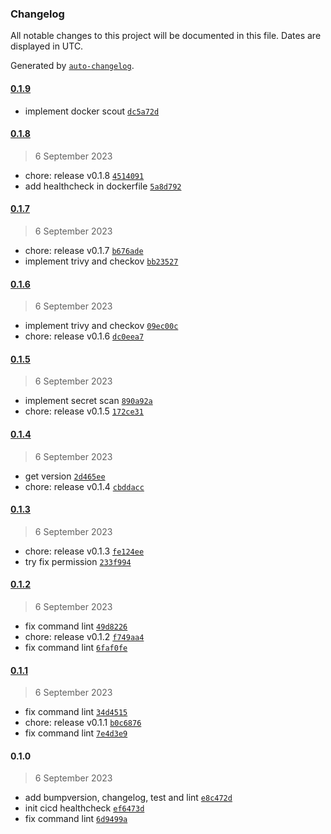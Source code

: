 ### Changelog

All notable changes to this project will be documented in this file. Dates are displayed in UTC.

Generated by [`auto-changelog`](https://github.com/CookPete/auto-changelog).

#### [0.1.9](https://github.com/ksatriow/cicd-healthcheck/compare/0.1.8...0.1.9)

- implement docker scout [`dc5a72d`](https://github.com/ksatriow/cicd-healthcheck/commit/dc5a72d3b4be77d8b65d0144e3e35b9e99f57746)

#### [0.1.8](https://github.com/ksatriow/cicd-healthcheck/compare/0.1.7...0.1.8)

> 6 September 2023

- chore: release v0.1.8 [`4514091`](https://github.com/ksatriow/cicd-healthcheck/commit/4514091435082ac4ec2f8a298b03d9d38ab86d43)
- add healthcheck in dockerfile [`5a8d792`](https://github.com/ksatriow/cicd-healthcheck/commit/5a8d7927e6d05e6224388afc2d433d3fcd78db40)

#### [0.1.7](https://github.com/ksatriow/cicd-healthcheck/compare/0.1.6...0.1.7)

> 6 September 2023

- chore: release v0.1.7 [`b676ade`](https://github.com/ksatriow/cicd-healthcheck/commit/b676adec009e852174e28dcc4a2f64e8f6a331c4)
- implement trivy and checkov [`bb23527`](https://github.com/ksatriow/cicd-healthcheck/commit/bb235270437f28d2582b6e69c599faedc6e0c760)

#### [0.1.6](https://github.com/ksatriow/cicd-healthcheck/compare/0.1.5...0.1.6)

> 6 September 2023

- implement trivy and checkov [`09ec00c`](https://github.com/ksatriow/cicd-healthcheck/commit/09ec00c1b5ab43998399b991dddc91667f7d0f29)
- chore: release v0.1.6 [`dc0eea7`](https://github.com/ksatriow/cicd-healthcheck/commit/dc0eea78715b5b59ae25da1bf779f09a943ccc9f)

#### [0.1.5](https://github.com/ksatriow/cicd-healthcheck/compare/0.1.4...0.1.5)

> 6 September 2023

- implement secret scan [`890a92a`](https://github.com/ksatriow/cicd-healthcheck/commit/890a92a9c96b28fe12153911d5ad30cc8b05db34)
- chore: release v0.1.5 [`172ce31`](https://github.com/ksatriow/cicd-healthcheck/commit/172ce3183195f505c1ababb6269916b81f3fd898)

#### [0.1.4](https://github.com/ksatriow/cicd-healthcheck/compare/0.1.3...0.1.4)

> 6 September 2023

- get version [`2d465ee`](https://github.com/ksatriow/cicd-healthcheck/commit/2d465ee9e25d760ffcdc0065f28309182a8d0023)
- chore: release v0.1.4 [`cbddacc`](https://github.com/ksatriow/cicd-healthcheck/commit/cbddaccfe622868601a173a6feeec8a945d3fe95)

#### [0.1.3](https://github.com/ksatriow/cicd-healthcheck/compare/0.1.2...0.1.3)

> 6 September 2023

- chore: release v0.1.3 [`fe124ee`](https://github.com/ksatriow/cicd-healthcheck/commit/fe124ee6c275c23c8a7d9ceb6842a02f15f41f36)
- try fix permission [`233f994`](https://github.com/ksatriow/cicd-healthcheck/commit/233f994da36663c31970e8bc8d09ae2940c00bb5)

#### [0.1.2](https://github.com/ksatriow/cicd-healthcheck/compare/0.1.1...0.1.2)

> 6 September 2023

- fix command lint [`49d8226`](https://github.com/ksatriow/cicd-healthcheck/commit/49d8226d7b5c333b756b4bf6cf1a5049dfc0e1e2)
- chore: release v0.1.2 [`f749aa4`](https://github.com/ksatriow/cicd-healthcheck/commit/f749aa412e0962e3f6487191ace9d767d6bb3a8a)
- fix command lint [`6faf0fe`](https://github.com/ksatriow/cicd-healthcheck/commit/6faf0fe6c2b00b7facba9e38f7f817aeff2028ae)

#### [0.1.1](https://github.com/ksatriow/cicd-healthcheck/compare/0.1.0...0.1.1)

> 6 September 2023

- fix command lint [`34d4515`](https://github.com/ksatriow/cicd-healthcheck/commit/34d4515e70eb1db46658282382deac7ba54ba7c9)
- chore: release v0.1.1 [`b0c6876`](https://github.com/ksatriow/cicd-healthcheck/commit/b0c6876f307a4dddb619af21f8592a5c3d0abaf2)
- fix command lint [`7e4d3e9`](https://github.com/ksatriow/cicd-healthcheck/commit/7e4d3e9a1f23caef3fde3697da461080279c5f2c)

#### 0.1.0

> 6 September 2023

- add bumpversion, changelog, test and lint [`e8c472d`](https://github.com/ksatriow/cicd-healthcheck/commit/e8c472dbe912a59fa054f11fcc483797288f3cb7)
- init cicd healthcheck [`ef6473d`](https://github.com/ksatriow/cicd-healthcheck/commit/ef6473d1809029897cc6bb7b077394007f6b7d99)
- fix command lint [`6d9499a`](https://github.com/ksatriow/cicd-healthcheck/commit/6d9499a08952c7e91bcc0edd7a6e377c09278527)
